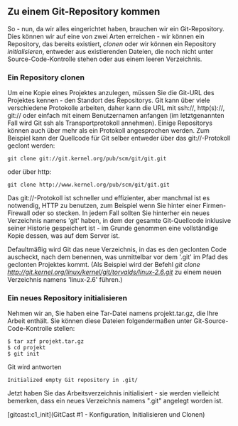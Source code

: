 ## Zu einem Git-Repository kommen ##

So - nun, da wir alles eingerichtet haben, brauchen wir ein
Git-Repository.  Dies können wir auf eine von zwei Arten erreichen - wir
können ein Repository, das bereits existiert, *clonen* oder wir können
ein Repository *initialisieren*, entweder aus existierenden Dateien, die
noch nicht unter Source-Code-Kontrolle stehen oder aus einem leeren
Verzeichnis.

### Ein Repository clonen ###

Um eine Kopie eines Projektes anzulegen, müssen Sie die Git-URL des
Projektes kennen - den Standort des Repositorys.  Git kann über viele
verschiedene Protokolle arbeiten, daher kann die URL mit ssh://,
http(s)://, git:// oder einfach mit einem Benutzernamen anfangen (im
letztgenannten Fall wird Git ssh als Transportprotokoll annehmen).
Einige Repositorys können auch über mehr als ein Protokoll angesprochen
werden.  Zum Beispiel kann der Quellcode für Git selber entweder über
das git://-Protokoll geclont werden:

    git clone git://git.kernel.org/pub/scm/git/git.git

oder über http:

    git clone http://www.kernel.org/pub/scm/git/git.git

Das git://-Protokoll ist schneller und effizienter, aber manchmal ist es
notwendig, HTTP zu benutzen, zum Beispiel wenn Sie hinter einer
Firmen-Firewall oder so stecken.  In jedem Fall sollten Sie hinterher
ein neues Verzeichnis namens 'git' haben, in dem der gesamte
Git-Quellcode inklusive seiner Historie gespeichert ist - im Grunde
genommen eine vollständige Kopie dessen, was auf dem Server ist.

Defaultmäßig wird Git das neue Verzeichnis, in das es den geclonten Code
auscheckt, nach dem benennen, was unmittelbar vor dem '.git' im Pfad des
geclonten Projektes kommt.  (Als Beispiel wird der Befehl *git clone
http://git.kernel.org/linux/kernel/git/torvalds/linux-2.6.git* zu einem
neuen Verzeichnis namens 'linux-2.6' führen.)

### Ein neues Repository initialisieren ###

Nehmen wir an, Sie haben eine Tar-Datei namens projekt.tar.gz, die Ihre
Arbeit enthält.  Sie können diese Dateien folgendermaßen unter
Git-Source-Code-Kontrolle stellen:

    $ tar xzf projekt.tar.gz
    $ cd projekt
    $ git init

Git wird antworten

    Initialized empty Git repository in .git/

Jetzt haben Sie das Arbeitsverzeichnis initialisiert - sie werden
vielleicht bemerken, dass ein neues Verzeichnis namens ".git" angelegt
worden ist.

[gitcast:c1_init](GitCast #1 - Konfiguration, Initialisieren und Clonen)
